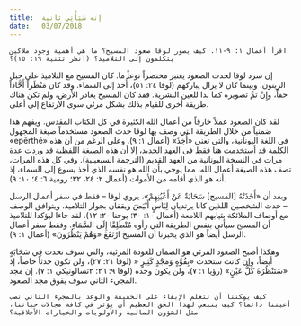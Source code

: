```yaml
---
title:  إنه سَيَأْتِي ثانية
date:   03/07/2018
---
```


`اقرأ أعمال ١: ٩-١١. كيف يصور لوقا صعود المسيح؟ ما هي أهمية وجود ملاكين يتكلمون إلى التلاميذ؟ (انظر تثنية ١٩: ١٥)؟`

إن سرد لوقا لحدث الصعود يعتبر مختصراً نوعاً ما. كان المسيح مع التلاميذ على جبل الزيتون، وبينما كان لا يزال يباركهم (لوقا ٢٤: ٥١)، أُخذ إلى السماء. وقد كان مَنْظَراً أَخَّاذاً حقاً، وإِنْ تمَّ تصويره كما بدا للعين البشرية. فقد كان المسيح يغادر الأرض، ولم تكن هناك طريقة أخرى للقيام بذلك بشكل مرئي سوى الارتفاع إلى أعلى.

لقد كان الصعود عملاً خارقاً من أعمال الله الكثيرة في كل الكتاب المقدس. ويفهم هذا ضمنياً من خلال الطريقة التي وصف بها لوقا حدث الصعود مستخدماً صيغة المجهول «epērthē» في اللغة اليونانية، والتي تعني «أُخِذَ» (أعمال ١: ٩). وعلى الرغم من أن هذه الكلمة قد اُستخدمت هنا فقط في العهد الجديد، إلا أن هذه الصيغة اللفظية قد وردت عدة مرات في النسخة اليونانية من العهد القديم (الترجمة السبعينية). وفي كل هذه المرات، تصف هذه الصيغة أعمال الله، مما يوحي بأن الله هو نفسه الذي أخذ يسوع إلى السماء، إذ أنه هو الذي أقامه من الأموات (أعمال ٢: ٢٤، ٣٢؛ رومية ٦: ٤؛ ١٠: ٩).

وبعد أن «أَخَذَتْهُ [المسيح] سَحَابَةٌ عَنْ أَعْيُنِهِمْ»، يروي لوقا – فقط في سفر أعمال الرسل – حدث الشخصين اللذين كانا يرتديان لِبَاسٍ أَبْيَضَ ويقفان بجوار التلاميذ. ويتوافق الوصف مع أوصاف الملائكة بثيابهم اللامعة (أعمال ١٠: ٣٠؛ يوحنا ٢٠: ١٢). لقد جاءا ليؤكدا للتلاميذ أن المسيح سيأتي بنفس الطريقة التي رأوه مُنْطَلِقًا إِلَى السَّمَاءِ. وفقط سفر أعمال الرسل أيضاً هو الذي يخبرنا أن المسيح ارْتَفَعَ «وَهُمْ يَنْظُرُونَ» (أعمال ١: ٩).

وهكذا أصبح الصعود المرئي هو الضمان للعودة المرئية، والتي سوف تحدث فِي سَحَابَةٍ أيضاً، وإن كانت ستحدث «بِقُوَّةٍ وَمَجْدٍ كَثِيرٍ « (لوقا ٢١: ٢٧)، ولن تكون حدثاً خاصاً، إذ «سَتَنْظُرُهُ كُلُّ عَيْنٍ» (رؤيا ١: ٧)، ولن يكون وحده (لوقا ٩: ٢٦؛ ٢تسالونيكي ١: ٧). إن مجد المجيء الثاني سوف يفوق مجد الصعود.

`كيف يمكننا أن نتعلم الإبقاء على الحقيقة والوعد بالمجيء الثاني نصب أعيننا دائماً؟ كيف ينبغي لهذا الحق العظيم أن يؤثر في كافة مجالات حياتنا، مثل الشؤون المالية والأولويات والخيارات الأخلاقية؟`
